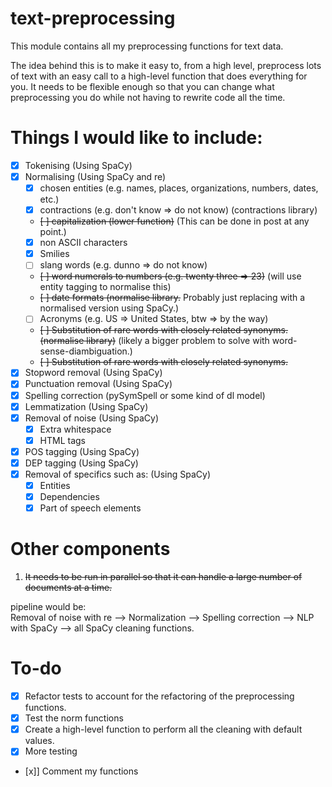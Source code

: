 # text-preprocessing
This module contains all my preprocessing functions for text data.  

The idea behind this is to make it easy to, from a high level, preprocess lots of text with an easy call to a high-level function that does everything for you. It needs to be flexible enough so that you can change what preprocessing you do while not having to rewrite code all the time. 

# Things I would like to include:
- [x] Tokenising (Using SpaCy)
- [x] Normalising (Using SpaCy and re)
    - [x] chosen entities (e.g. names, places, organizations, numbers, dates, etc.)
    - [x] contractions (e.g. don't know => do not know) (contractions library)
    - <s>[ ] capitalization (lower function)</s> (This can be done in post at any point.)
    - [x] non ASCII characters
    - [x] Smilies 
    - [ ] slang words (e.g. dunno => do not know)
    - <s>[ ] word numerals to numbers (e.g. twenty three => 23)</s> (will use entity tagging to normalise this)
    - <s>[ ] date formats (normalise library.</s> Probably just replacing with a normalised version using SpaCy.)
    - [ ] Acronyms (e.g. US => United States, btw => by the way) 
    - <s>[ ] Substitution of rare words with closely related synonyms.(normalise library)</s> (likely a bigger problem to solve with word-sense-diambiguation.)
    - <s>[ ] Substitution of rare words with closely related synonyms.</s>
- [x] Stopword removal (Using SpaCy)
- [x] Punctuation removal (Using SpaCy)
- [x] Spelling correction (pySymSpell or some kind of dl model)
- [x] Lemmatization (Using SpaCy)
- [x] Removal of noise (Using SpaCy)
    - [x] Extra whitespace
    - [x] HTML tags
- [x] POS tagging (Using SpaCy)
- [x] DEP tagging (Using SpaCy)
- [x] Removal of specifics such as: (Using SpaCy)
    - [x] Entities
    - [x] Dependencies
    - [x] Part of speech elements

# Other components
1. <s>It needs to be run in parallel so that it can handle a large number of documents at a time. </s>

pipeline would be:  
Removal of noise with re --> Normalization --> Spelling correction --> NLP with SpaCy --> all SpaCy cleaning functions.

# To-do
- [x] Refactor tests to account for the refactoring of the preprocessing functions. 
- [x] Test the norm functions
- [x] Create a high-level function to perform all the cleaning with default values.
- [x] More testing
- [x]] Comment my functions
